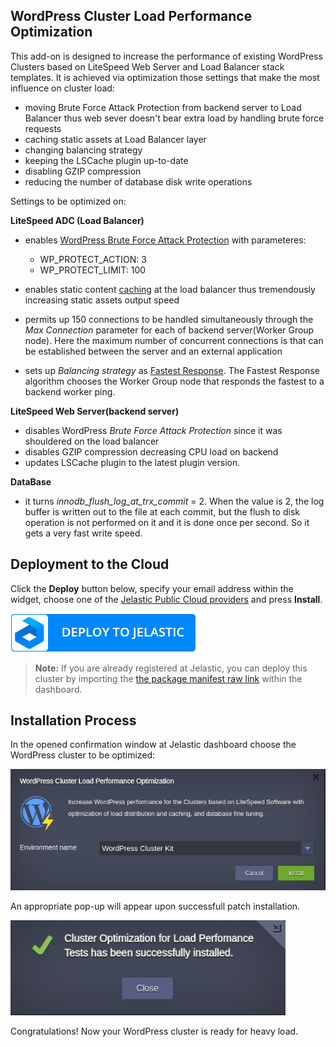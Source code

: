 ## WordPress Cluster Load Performance Optimization

This add-on is designed to increase the performance of existing WordPress Clusters based on LiteSpeed Web Server and Load Balancer stack templates. 
It is achieved via optimization those settings that make the most influence on cluster load:
  - moving Brute Force Attack Protection from backend server to Load Balancer thus web sever doesn't bear extra load by handling brute force requests   
  - caching static assets at Load Balancer layer   
  - changing balancing strategy
  - keeping the LSCache plugin up-to-date
  - disabling GZIP compression   
  - reducing the number of database disk write operations    

Settings to be optimized on:

**LiteSpeed ADC (Load Balancer)**

- enables [WordPress Brute Force Attack Protection](https://www.litespeedtech.com/support/wiki/doku.php/litespeed_wiki:config:wordpress-protection
) with parameteres:   
     * WP_PROTECT_ACTION: 3   
     * WP_PROTECT_LIMIT: 100
  
- enables static content [caching](https://www.litespeedtech.com/support/wiki/doku.php/litespeed_wiki:cache:webadc) at the load balancer thus tremendously increasing static assets output speed

- permits up 150 connections to be handled simultaneously through the *Max Connection* parameter for each of backend server(Worker Group node). Here the maximum number of concurrent connections is that can be established between the server and an external application

- sets up *Balancing strategy* as [Fastest Response](https://www.litespeedtech.com/support/wiki/doku.php/litespeed_wiki:lslb:basic_config). The Fastest Response algorithm chooses the Worker Group node that responds the fastest to a backend worker ping.

**LiteSpeed Web Server(backend server)**

- disables WordPress *Brute Force Attack Protection* since it was shouldered on the load balancer
- disables GZIP compression decreasing CPU load on backend
- updates LSCache plugin to the latest plugin version.

**DataBase**
- it turns *innodb_flush_log_at_trx_commit* = 2.  When the value is 2, the log buffer is written out to the file at each commit, but the flush to disk operation is not performed on it and it is done once per second. So it gets a very fast write speed.

## Deployment to the Cloud

Click the **Deploy** button below, specify your email address within the widget, choose one of the [Jelastic Public Cloud providers](https://jelastic.com/install-application/?manifest=https://raw.githubusercontent.com/jelastic-jps/wordpress-cluster/master/patch/loadOptimization/optimization.jps&keys=app.jelastic.elastx.net;app.milesweb.cloud;app.jelastic.eapps.com;app.jelastic.saveincloud.net&filter=auto_cluster) and press **Install**.

[![Deploy to Jelastic](https://github.com/jelastic-jps/git-push-deploy/raw/master/images/deploy-to-jelastic.png)](https://jelastic.com/install-application/?manifest=https://raw.githubusercontent.com/jelastic-jps/wordpress-cluster/master/patch/loadOptimization/optimization.jps&keys=app.jelastic.elastx.net;app.milesweb.cloud;app.jelastic.eapps.com;app.jelastic.saveincloud.net&filter=auto_cluster)

> **Note:** If you are already registered at Jelastic, you can deploy this cluster by importing the  [the package manifest raw link](https://raw.githubusercontent.com/jelastic-jps/wordpress-cluster/master/patch/loadOptimization/optimization.jps) within the dashboard.

## Installation Process

In the opened confirmation window at Jelastic dashboard choose the WordPress cluster to be optimized:  

<p align="left"> 
<img src="../../images/patch-install.png" width="750">
</p>

An appropriate pop-up will appear upon successfull patch installation.

<p align="left"> 
<img src="../../images/patch-success.png" width="440">
</p>

Congratulations! Now your WordPress cluster is ready for heavy load.

